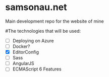 # samsonau.net
Main development repo for the website of mine

#The technologies that will be used:

- [ ] Deploying on Azure
- [ ] Docker?
- [x] EditorConfig
- [ ] Sass
- [ ] AngularJS
- [ ] ECMAScript 6 Features
